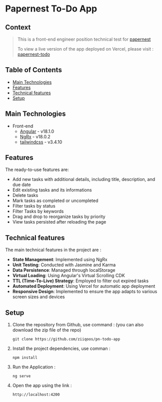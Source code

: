 # Papernest To-Do App
## Context

> This is a front-end engineer position technical test for [papernest](https://papernest.com/)
>
> To view a live version of the app deployed on Vercel, please visit : [papernest-todo](https://pn-todo-app.vercel.app/)

## Table of Contents
* [Main Technologies](#main-technologies)
* [Features](#features)
* [Technical features](#technical-features)
* [Setup](#setup)


## Main Technologies
- Front-end
  - [Angular](https://angular.io) - v18.1.0
  - [NgRx](https://ngrx.io) - v18.0.2
  - [tailwindcss](https://tailwindcss.com/) - v3.4.10

## Features
The ready-to-use features are:
- Add new tasks with additional details, including title, description, and due date
- Edit existing tasks and its informations
- Delete tasks
- Mark tasks as completed or uncompleted
- Filter tasks by status
- Filter Tasks by keywords
- Drag and drop to reorganize tasks by priority
- View tasks persisted after reloading the page

## Technical features
The main technical features in the project are :
 - **State Management**: Implemented using NgRx
 - **Unit Testing**: Conducted with Jasmine and Karma
 - **Data Persistence**: Managed through localStorage
 - **Virtual Loading**: Using Angular's Virtual Scrolling CDK
 - **TTL (Time-To-Live) Strategy**: Employed to filter out expired tasks
 - **Automated Deployment**: Using Vercel for automatic app deployment
 - **Responsive Design**: Implemented to ensure the app adapts to various screen sizes and devices

## Setup
1. Clone the repository from Github, use command : (you can also download the zip file of the repo)

       git clone https://github.com/ziiqoos/pn-todo-app

2. Install the project dependencies, use comman :

       npm install

3. Run the Application : 

       ng serve

4. Open the app using the link : 

       http://localhost:4200

